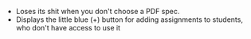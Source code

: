 - Loses its shit when you don't choose a PDF spec.
- Displays the little blue (+) button for adding assignments to students, who
  don't have access to use it
